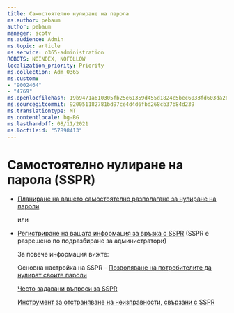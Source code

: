 ```yaml
---
title: Самостоятелно нулиране на парола
ms.author: pebaum
author: pebaum
manager: scotv
ms.audience: Admin
ms.topic: article
ms.service: o365-administration
ROBOTS: NOINDEX, NOFOLLOW
localization_priority: Priority
ms.collection: Adm_O365
ms.custom:
- "9002464"
- "4769"
ms.openlocfilehash: 19b9471a610305fb25e61359d455d1824c5bec6033fd603da265af9333543ccc
ms.sourcegitcommit: 920051182781bd97ce4d4d6fbd268cb37b84d239
ms.translationtype: MT
ms.contentlocale: bg-BG
ms.lasthandoff: 08/11/2021
ms.locfileid: "57898413"
---
```

# <a name="self-service-password-reset-sspr"></a>Самостоятелно нулиране на парола (SSPR)

- [Планиране на вашето самостоятелно разполагане за нулиране на пароли](https://go.microsoft.com/fwlink/?linkid=2142944)  

    или
- [Регистриране на вашата информация за връзка с SSPR](https://mysignins.microsoft.com/security-info) (SSPR е разрешено по подразбиране за администратори)

    За повече информация вижте:

    Основна настройка на SSPR - [Позволяване на потребителите да нулират своите пароли](https://docs.microsoft.com/microsoft-365/admin/add-users/let-users-reset-passwords)

    [Често задавани въпроси за SSPR](https://docs.microsoft.com/azure/active-directory/authentication/active-directory-passwords-faq)

    [Инструмент за отстраняване на неизправности, свързани с SSPR](https://docs.microsoft.com/azure/active-directory/authentication/active-directory-passwords-troubleshoot)
